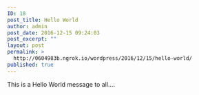 ```yaml
---
ID: 18
post_title: Hello World
author: admin
post_date: 2016-12-15 09:24:03
post_excerpt: ""
layout: post
permalink: >
  http://0604983b.ngrok.io/wordpress/2016/12/15/hello-world/
published: true
---
```

This is a Hello World message to all....